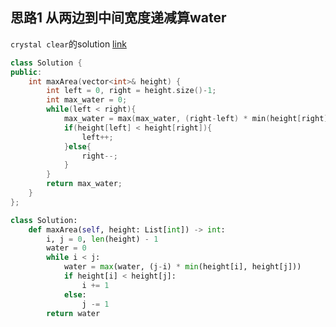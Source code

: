 ## 思路1 从两边到中间宽度递减算water

`crystal clear`的solution [link](https://leetcode.com/problems/container-with-most-water/discuss/6100/Simple-and-clear-proofexplanation)


```cpp
class Solution {
public:
    int maxArea(vector<int>& height) {
        int left = 0, right = height.size()-1;
        int max_water = 0;
        while(left < right){
            max_water = max(max_water, (right-left) * min(height[right], height[left]));
            if(height[left] < height[right]){
                left++;
            }else{
                right--;
            }
        }
        return max_water;
    }
};
```

```python
class Solution:
    def maxArea(self, height: List[int]) -> int:
        i, j = 0, len(height) - 1
        water = 0
        while i < j:
            water = max(water, (j-i) * min(height[i], height[j]))
            if height[i] < height[j]:
                i += 1
            else:
                j -= 1
        return water
```